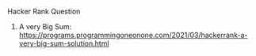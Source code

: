 Hacker Rank Question
1) A very Big Sum: https://programs.programmingoneonone.com/2021/03/hackerrank-a-very-big-sum-solution.html
